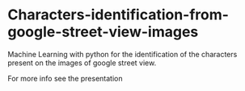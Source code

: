 # Characters-identification-from-google-street-view-images
Machine Learning with python for the identification of the characters present on the images of google street view.

For more info see the presentation
